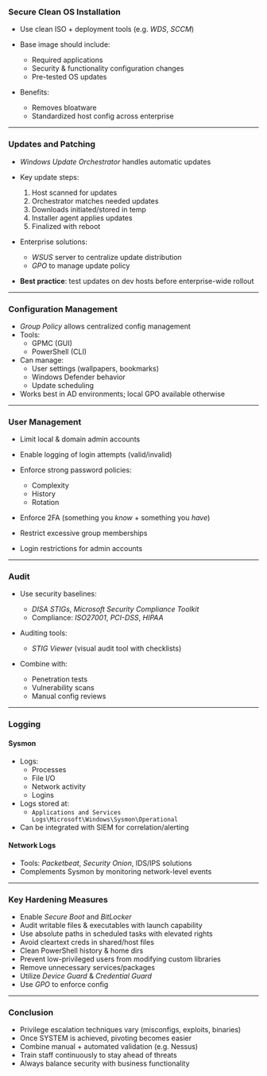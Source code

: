 ### **Secure Clean OS Installation**

- Use clean ISO + deployment tools (e.g. _WDS_, _SCCM_)
- Base image should include:
    - Required applications
    - Security & functionality configuration changes
    - Pre-tested OS updates

- Benefits:
    - Removes bloatware
    - Standardized host config across enterprise
---

### **Updates and Patching**

- _Windows Update Orchestrator_ handles automatic updates
- Key update steps:
    1. Host scanned for updates
    2. Orchestrator matches needed updates
    3. Downloads initiated/stored in temp
    4. Installer agent applies updates
    5. Finalized with reboot

- Enterprise solutions:
    - _WSUS_ server to centralize update distribution
    - _GPO_ to manage update policy
- **Best practice**: test updates on dev hosts before enterprise-wide rollout


---

### **Configuration Management**

- _Group Policy_ allows centralized config management
- Tools:
    - GPMC (GUI)
    - PowerShell (CLI)
- Can manage:
    - User settings (wallpapers, bookmarks)
    - Windows Defender behavior
    - Update scheduling
- Works best in AD environments; local GPO available otherwise

---

### **User Management**

- Limit local & domain admin accounts
- Enable logging of login attempts (valid/invalid)
- Enforce strong password policies:
    - Complexity
    - History
    - Rotation

- Enforce 2FA (something you _know_ + something you _have_)
- Restrict excessive group memberships
- Login restrictions for admin accounts

---

### **Audit**

- Use security baselines:
    - _DISA STIGs_, _Microsoft Security Compliance Toolkit_
    - Compliance: _ISO27001_, _PCI-DSS_, _HIPAA_

- Auditing tools:
    - _STIG Viewer_ (visual audit tool with checklists)

- Combine with:
    - Penetration tests
    - Vulnerability scans
    - Manual config reviews

---

### **Logging**

#### **Sysmon**

- Logs:
    - Processes
    - File I/O
    - Network activity
    - Logins
- Logs stored at:
    - `Applications and Services Logs\Microsoft\Windows\Sysmon\Operational`
- Can be integrated with SIEM for correlation/alerting

#### **Network Logs**

- Tools: _Packetbeat_, _Security Onion_, IDS/IPS solutions
- Complements Sysmon by monitoring network-level events

---

### **Key Hardening Measures**

- Enable _Secure Boot_ and _BitLocker_
- Audit writable files & executables with launch capability
- Use absolute paths in scheduled tasks with elevated rights
- Avoid cleartext creds in shared/host files
- Clean PowerShell history & home dirs
- Prevent low-privileged users from modifying custom libraries
- Remove unnecessary services/packages
- Utilize _Device Guard_ & _Credential Guard_
- Use _GPO_ to enforce config

---

### **Conclusion**

- Privilege escalation techniques vary (misconfigs, exploits, binaries)
- Once SYSTEM is achieved, pivoting becomes easier
- Combine manual + automated validation (e.g. Nessus)
- Train staff continuously to stay ahead of threats
- Always balance security with business functionality